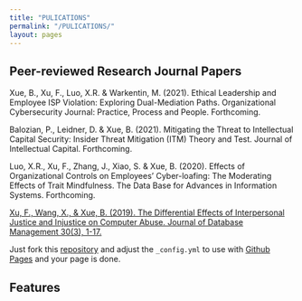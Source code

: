 ```yaml
---
title: "PULICATIONS"
permalink: "/PULICATIONS/"
layout: pages
---
```


## Peer-reviewed Research Journal Papers

Xue, B., Xu, F., Luo, X.R. & Warkentin, M. (2021). Ethical Leadership and Employee ISP Violation: Exploring Dual-Mediation Paths. Organizational Cybersecurity Journal: Practice, Process and People. Forthcoming.

Balozian, P., Leidner, D. & Xue, B. (2021). Mitigating the Threat to Intellectual Capital Security: Insider Threat Mitigation (ITM) Theory and Test. Journal of Intellectual Capital. Forthcoming.

Luo, X.R., Xu, F., Zhang, J., Xiao, S. & Xue, B. (2020). Effects of Organizational Controls on Employees’ Cyber-loafing: The Moderating Effects of Trait Mindfulness. The Data Base for Advances in Information Systems. Forthcoming.

[Xu, F., Wang, X., & Xue, B. (2019). The Differential Effects of Interpersonal Justice and Injustice on Computer Abuse. Journal of Database Management 30(3), 1-17.](https://www.igi-global.com/gateway/article/full-text-pdf/234275&riu=true)

Just fork this [repository](https://github.com/niklasbuschmann/contrast) and adjust the `_config.yml` to use with [Github Pages](https://pages.github.com/) and your page is done.

## Features

